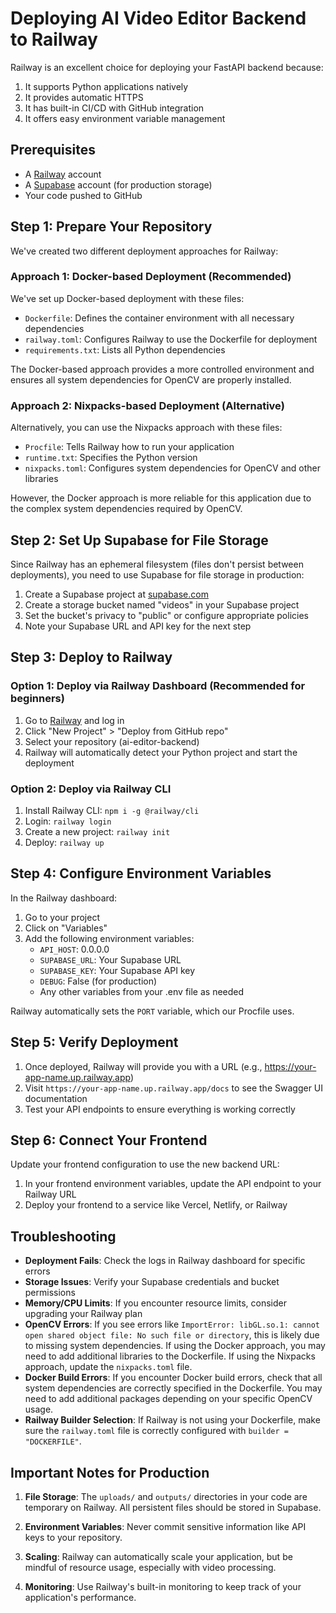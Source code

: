 # Deploying AI Video Editor Backend to Railway

Railway is an excellent choice for deploying your FastAPI backend because:
1. It supports Python applications natively
2. It provides automatic HTTPS
3. It has built-in CI/CD with GitHub integration
4. It offers easy environment variable management

## Prerequisites

- A [Railway](https://railway.app/) account
- A [Supabase](https://supabase.com/) account (for production storage)
- Your code pushed to GitHub

## Step 1: Prepare Your Repository

We've created two different deployment approaches for Railway:

### Approach 1: Docker-based Deployment (Recommended)

We've set up Docker-based deployment with these files:
- `Dockerfile`: Defines the container environment with all necessary dependencies
- `railway.toml`: Configures Railway to use the Dockerfile for deployment
- `requirements.txt`: Lists all Python dependencies

The Docker-based approach provides a more controlled environment and ensures all system dependencies for OpenCV are properly installed.

### Approach 2: Nixpacks-based Deployment (Alternative)

Alternatively, you can use the Nixpacks approach with these files:
- `Procfile`: Tells Railway how to run your application
- `runtime.txt`: Specifies the Python version
- `nixpacks.toml`: Configures system dependencies for OpenCV and other libraries

However, the Docker approach is more reliable for this application due to the complex system dependencies required by OpenCV.

## Step 2: Set Up Supabase for File Storage

Since Railway has an ephemeral filesystem (files don't persist between deployments), you need to use Supabase for file storage in production:

1. Create a Supabase project at [supabase.com](https://supabase.com/)
2. Create a storage bucket named "videos" in your Supabase project
3. Set the bucket's privacy to "public" or configure appropriate policies
4. Note your Supabase URL and API key for the next step

## Step 3: Deploy to Railway

### Option 1: Deploy via Railway Dashboard (Recommended for beginners)

1. Go to [Railway](https://railway.app/) and log in
2. Click "New Project" > "Deploy from GitHub repo"
3. Select your repository (ai-editor-backend)
4. Railway will automatically detect your Python project and start the deployment

### Option 2: Deploy via Railway CLI

1. Install Railway CLI: `npm i -g @railway/cli`
2. Login: `railway login`
3. Create a new project: `railway init`
4. Deploy: `railway up`

## Step 4: Configure Environment Variables

In the Railway dashboard:
1. Go to your project
2. Click on "Variables"
3. Add the following environment variables:
   - `API_HOST`: 0.0.0.0
   - `SUPABASE_URL`: Your Supabase URL
   - `SUPABASE_KEY`: Your Supabase API key
   - `DEBUG`: False (for production)
   - Any other variables from your .env file as needed

Railway automatically sets the `PORT` variable, which our Procfile uses.

## Step 5: Verify Deployment

1. Once deployed, Railway will provide you with a URL (e.g., https://your-app-name.up.railway.app)
2. Visit `https://your-app-name.up.railway.app/docs` to see the Swagger UI documentation
3. Test your API endpoints to ensure everything is working correctly

## Step 6: Connect Your Frontend

Update your frontend configuration to use the new backend URL:
1. In your frontend environment variables, update the API endpoint to your Railway URL
2. Deploy your frontend to a service like Vercel, Netlify, or Railway

## Troubleshooting

- **Deployment Fails**: Check the logs in Railway dashboard for specific errors
- **Storage Issues**: Verify your Supabase credentials and bucket permissions
- **Memory/CPU Limits**: If you encounter resource limits, consider upgrading your Railway plan
- **OpenCV Errors**: If you see errors like `ImportError: libGL.so.1: cannot open shared object file: No such file or directory`, this is likely due to missing system dependencies. If using the Docker approach, you may need to add additional libraries to the Dockerfile. If using the Nixpacks approach, update the `nixpacks.toml` file.
- **Docker Build Errors**: If you encounter Docker build errors, check that all system dependencies are correctly specified in the Dockerfile. You may need to add additional packages depending on your specific OpenCV usage.
- **Railway Builder Selection**: If Railway is not using your Dockerfile, make sure the `railway.toml` file is correctly configured with `builder = "DOCKERFILE"`.

## Important Notes for Production

1. **File Storage**: The `uploads/` and `outputs/` directories in your code are temporary on Railway. All persistent files should be stored in Supabase.

2. **Environment Variables**: Never commit sensitive information like API keys to your repository.

3. **Scaling**: Railway can automatically scale your application, but be mindful of resource usage, especially with video processing.

4. **Monitoring**: Use Railway's built-in monitoring to keep track of your application's performance.
